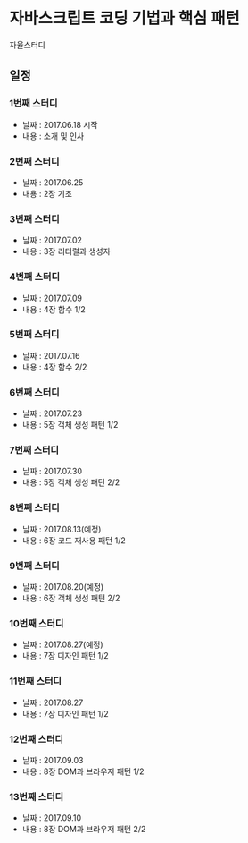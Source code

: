 # 자바스크립트 코딩 기법과 핵심 패턴

자율스터디

## 일정

### 1번째 스터디

* 날짜 : 2017.06.18 시작
* 내용 : 소개 및 인사

### 2번째 스터디

* 날짜 : 2017.06.25
* 내용 : 2장 기초

### 3번째 스터디

* 날짜 : 2017.07.02
* 내용 : 3장 리터럴과 생성자

### 4번째 스터디

* 날짜 : 2017.07.09
* 내용 : 4장 함수 1/2

### 5번째 스터디

* 날짜 : 2017.07.16
* 내용 : 4장 함수 2/2

### 6번째 스터디

* 날짜 : 2017.07.23
* 내용 : 5장 객체 생성 패턴 1/2

### 7번째 스터디

* 날짜 : 2017.07.30
* 내용 : 5장 객체 생성 패턴 2/2

### 8번째 스터디

* 날짜 : 2017.08.13(예정)
* 내용 : 6장 코드 재사용 패턴 1/2

### 9번째 스터디

* 날짜 : 2017.08.20(예정)
* 내용 : 6장 객체 생성 패턴 2/2

### 10번째 스터디

* 날짜 : 2017.08.27(예정)
* 내용 : 7장 디자인 패턴 1/2

### 11번째 스터디

* 날짜 : 2017.08.27
* 내용 : 7장 디자인 패턴 1/2

### 12번째 스터디

* 날짜 : 2017.09.03
* 내용 : 8장 DOM과 브라우저 패턴 1/2

### 13번째 스터디

* 날짜 : 2017.09.10
* 내용 : 8장 DOM과 브라우저 패턴 2/2

